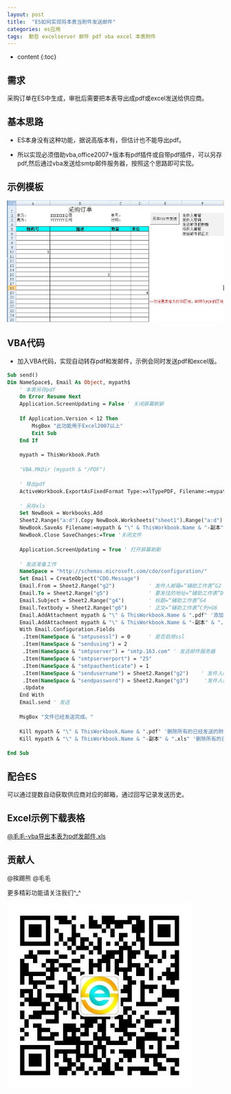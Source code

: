 ```yaml
---
layout: post
title:  "ES如何实现将本表当附件发送邮件"
categories: es应用
tags:  勤哲 excelserver 邮件 pdf vba excel 本表附件
---
```



* content
{:toc}

## 需求

采购订单在ES中生成，审批后需要把本表导出成pdf或excel发送给供应商。

## 基本思路

* ES本身没有这种功能，据说高版本有，但估计也不能导出pdf。

* 所以实现必须借助vba,office2007+版本有pdf插件或自带pdf插件，可以另存pdf,然后通过vba发送给smtp邮件服务器，按照这个思路即可实现。

## 示例模板

![](/img/log5-1.jpg)

## VBA代码

* 加入VBA代码，实现自动转存pdf和发邮件，示例会同时发送pdf和excel版。

```vb
Sub send()
Dim NameSpace$, Email As Object, mypath$
    ' 本表另存pdf
    On Error Resume Next
    Application.ScreenUpdating = False ' 关闭屏幕刷新

    If Application.Version < 12 Then
        MsgBox "此功能用于Excel2007以上"
        Exit Sub
    End If

    mypath = ThisWorkbook.Path
    
    'VBA.MkDir (mypath & "/PDF")
    
    ' 导出pdf
    ActiveWorkbook.ExportAsFixedFormat Type:=xlTypePDF, Filename:=mypath & "\" & ThisWorkbook.Name & ".pdf", Quality:=xlQualityStandard, IncludeDocProperties:=True, IgnorePrintAreas:=False, OpenAfterPublish:=False

    ' 另存xls
    Set NewBook = Workbooks.Add
    Sheet2.Range("a:d").Copy NewBook.Worksheets("sheet1").Range("a:d") '复制A:D列
    NewBook.SaveAs Filename:=mypath & "\" & ThisWorkbook.Name & "-副本" & ".xls"
    NewBook.Close SaveChanges:=True '关闭文件
  
    Application.ScreenUpdating = True ' 打开屏幕刷新
    
    ' 发送准备工作
    NameSpace = "http://schemas.microsoft.com/cdo/configuration/"
    Set Email = CreateObject("CDO.Message")
    Email.From = Sheet2.Range("g2")           ' 发件人邮箱=“辅助工作表”G2
    Email.To = Sheet2.Range("g5")             ' 要发往的地址=“辅助工作表”D列
    Email.Subject = Sheet2.Range("g4")        ' 标题=“辅助工作表”G4
    Email.Textbody = Sheet2.Range("g6")       ' 正文=“辅助工作表”C列+G6
    Email.AddAttachment mypath & "\" & ThisWorkbook.Name & ".pdf" '添加附件
    Email.AddAttachment mypath & "\" & ThisWorkbook.Name & "-副本" & ".xls" '添加附件
    With Email.Configuration.Fields
     .Item(NameSpace & "smtpusessl") = 0      ' 是否启用ssl
     .Item(NameSpace & "sendusing") = 2
     .Item(NameSpace & "smtpserver") = "smtp.163.com" ' 发送邮件服务器
     .Item(NameSpace & "smtpserverport") = "25"
     .Item(NameSpace & "smtpauthenticate") = 1
     .Item(NameSpace & "sendusername") = Sheet2.Range("g2")    ' 发件人邮箱
     .Item(NameSpace & "sendpassword") = Sheet2.Range("g3")     '发件人密码
     .Update
    End With
    Email.send ' 发送
    
    MsgBox "文件已经发送完成。"
    
    Kill mypath & "\" & ThisWorkbook.Name & ".pdf" '删除所有的已经发送的附件
    Kill mypath & "\" & ThisWorkbook.Name & "-副本" & ".xls" '删除所有的已经发送的附件

End Sub
```

## 配合ES

可以通过提数自动获取供应商对应的邮箱，通过回写记录发送历史。

## Excel示例下载表格

[@毛毛-vba导出本表为pdf发邮件.xls](/files/@毛毛-vba导出本表为pdf发邮件.xls)

## 贡献人

@挨踢熊
@毛毛

更多精彩功能请关注我们^_^

![](/img/wx.jpg)
